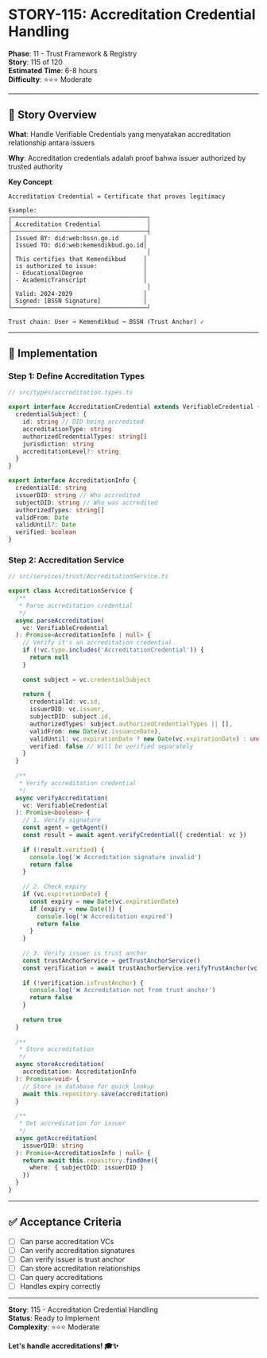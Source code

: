 # STORY-115: Accreditation Credential Handling

**Phase**: 11 - Trust Framework & Registry  
**Story**: 115 of 120  
**Estimated Time**: 6-8 hours  
**Difficulty**: ⭐⭐⭐ Moderate

---

## 🎯 Story Overview

**What**: Handle Verifiable Credentials yang menyatakan accreditation relationship antara issuers

**Why**: Accreditation credentials adalah proof bahwa issuer authorized by trusted authority

**Key Concept**:
```
Accreditation Credential = Certificate that proves legitimacy

Example:
┌──────────────────────────────────────┐
│ Accreditation Credential             │
├──────────────────────────────────────┤
│ Issued BY: did:web:bssn.go.id       │
│ Issued TO: did:web:kemendikbud.go.id│
│                                      │
│ This certifies that Kemendikbud     │
│ is authorized to issue:             │
│ - EducationalDegree                 │
│ - AcademicTranscript                │
│                                      │
│ Valid: 2024-2029                    │
│ Signed: [BSSN Signature]            │
└──────────────────────────────────────┘

Trust chain: User → Kemendikbud → BSSN (Trust Anchor) ✓
```

---

## 📝 Implementation

### Step 1: Define Accreditation Types

```typescript
// src/types/accreditation.types.ts

export interface AccreditationCredential extends VerifiableCredential {
  credentialSubject: {
    id: string // DID being accredited
    accreditationType: string
    authorizedCredentialTypes: string[]
    jurisdiction: string
    accreditationLevel?: string
  }
}

export interface AccreditationInfo {
  credentialId: string
  issuerDID: string // Who accredited
  subjectDID: string // Who was accredited
  authorizedTypes: string[]
  validFrom: Date
  validUntil?: Date
  verified: boolean
}
```

### Step 2: Accreditation Service

```typescript
// src/services/trust/AccreditationService.ts

export class AccreditationService {
  /**
   * Parse accreditation credential
   */
  async parseAccreditation(
    vc: VerifiableCredential
  ): Promise<AccreditationInfo | null> {
    // Verify it's an accreditation credential
    if (!vc.type.includes('AccreditationCredential')) {
      return null
    }
    
    const subject = vc.credentialSubject
    
    return {
      credentialId: vc.id,
      issuerDID: vc.issuer,
      subjectDID: subject.id,
      authorizedTypes: subject.authorizedCredentialTypes || [],
      validFrom: new Date(vc.issuanceDate),
      validUntil: vc.expirationDate ? new Date(vc.expirationDate) : undefined,
      verified: false // Will be verified separately
    }
  }
  
  /**
   * Verify accreditation credential
   */
  async verifyAccreditation(
    vc: VerifiableCredential
  ): Promise<boolean> {
    // 1. Verify signature
    const agent = getAgent()
    const result = await agent.verifyCredential({ credential: vc })
    
    if (!result.verified) {
      console.log('❌ Accreditation signature invalid')
      return false
    }
    
    // 2. Check expiry
    if (vc.expirationDate) {
      const expiry = new Date(vc.expirationDate)
      if (expiry < new Date()) {
        console.log('❌ Accreditation expired')
        return false
      }
    }
    
    // 3. Verify issuer is trust anchor
    const trustAnchorService = getTrustAnchorService()
    const verification = await trustAnchorService.verifyTrustAnchor(vc.issuer)
    
    if (!verification.isTrustAnchor) {
      console.log('❌ Accreditation not from trust anchor')
      return false
    }
    
    return true
  }
  
  /**
   * Store accreditation
   */
  async storeAccreditation(
    accreditation: AccreditationInfo
  ): Promise<void> {
    // Store in database for quick lookup
    await this.repository.save(accreditation)
  }
  
  /**
   * Get accreditation for issuer
   */
  async getAccreditation(
    issuerDID: string
  ): Promise<AccreditationInfo | null> {
    return await this.repository.findOne({
      where: { subjectDID: issuerDID }
    })
  }
}
```

---

## ✅ Acceptance Criteria

- [ ] Can parse accreditation VCs
- [ ] Can verify accreditation signatures
- [ ] Can verify issuer is trust anchor
- [ ] Can store accreditation relationships
- [ ] Can query accreditations
- [ ] Handles expiry correctly

---

**Story**: 115 - Accreditation Credential Handling  
**Status**: Ready to Implement  
**Complexity**: ⭐⭐⭐ Moderate  

**Let's handle accreditations! 🎓✨**
